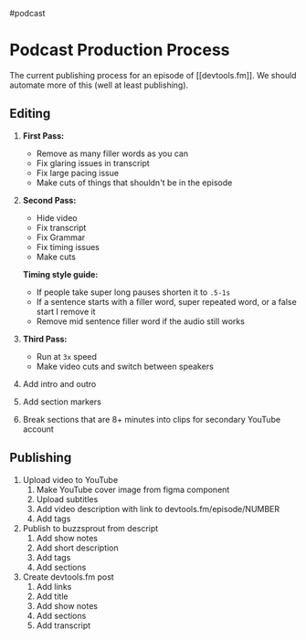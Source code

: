 #podcast 

# Podcast Production Process

The current publishing process for an episode of [[devtools.fm]].
We should automate more of this (well at least publishing).

## Editing

1. **First Pass:**

   - Remove as many filler words as you can
   - Fix glaring issues in transcript
   - Fix large pacing issue
   - Make cuts of things that shouldn't be in the episode

2. **Second Pass:**

   - Hide video
   - Fix transcript
   - Fix Grammar
   - Fix timing issues
   - Make cuts

   **Timing style guide:**

   - If people take super long pauses shorten it to `.5-1s`
   - If a sentence starts with a filler word, super repeated word, or a false start I remove it
   - Remove mid sentence filler word if the audio still works

3. **Third Pass:**

   - Run at `3x` speed
   - Make video cuts and switch between speakers

4. Add intro and outro
5. Add section markers
6. Break sections that are 8+ minutes into clips for secondary YouTube account

## Publishing

1. Upload video to YouTube
   1. Make YouTube cover image from figma component
   2. Upload subtitles
   3. Add video description with link to devtools.fm/episode/NUMBER
   4. Add tags
2. Publish to buzzsprout from descript
   1. Add show notes
   2. Add short description
   3. Add tags
   4. Add sections
3. Create devtools.fm post
   1. Add links
   2. Add title
   3. Add show notes
   4. Add sections
   5. Add transcript